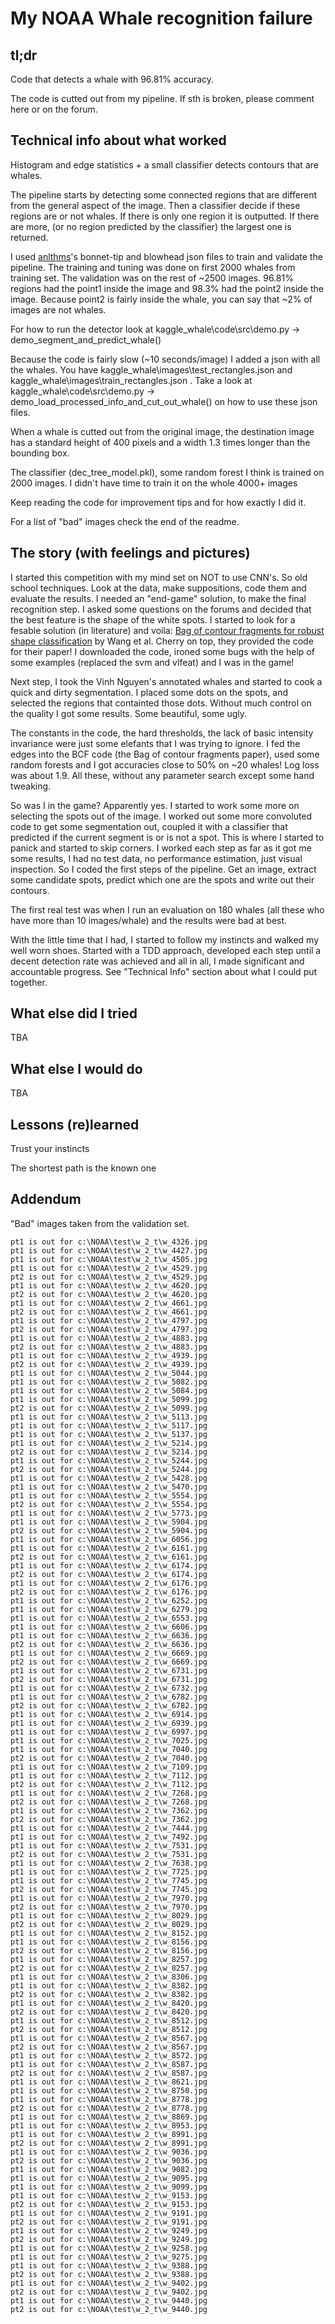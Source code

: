 
# My NOAA Whale recognition failure

## tl;dr

Code that detects a whale with 96.81% accuracy.

The code is cutted out from my pipeline. If sth is broken, please comment here or on the forum.

## Technical info about what worked

Histogram and edge statistics + a small classifier detects contours that are whales.

The pipeline starts by detecting some connected regions that are different from the general aspect of the image. Then a classifier decide if these regions are or not whales. If there is only one region it is outputted. If there are more, (or no region predicted by the classifier) the largest one is returned.

I used [anlthms](https://github.com/anlthms/whale-2015)'s bonnet-tip and blowhead json files to train and validate the pipeline.
The training and tuning was done on first 2000 whales from training set. The validation was on the rest of ~2500 images.
96.81% regions had the point1 inside the image and 98.3% had the point2 inside the image. Because point2 is fairly inside the whale, you can say that ~2% of images are not whales.

For how to run the detector look at kaggle_whale\code\src\demo.py -> demo_segment_and_predict_whale()

Because the code is fairly slow (~10 seconds/image) I added a json with all the whales. You have kaggle_whale\images\test_rectangles.json  and kaggle_whale\images\train_rectangles.json . Take a look at kaggle_whale\code\src\demo.py -> demo_load_processed_info_and_cut_out_whale()  on how to use these json files.

When a whale is cutted out from the original image, the destination image has a standard height of 400 pixels and a width 1.3 times longer than the bounding box.

The classifier (dec_tree_model.pkl), some random forest I think is trained on 2000 images. I didn't have time to train it on the whole 4000+ images

Keep reading the code for improvement tips and for how exactly I did it.

For a list of "bad" images check the end of the readme.

## The story (with feelings and pictures)

I started this competition with my mind set on NOT to use CNN's.
So old school techniques. Look at the data, make suppositions, code them and evaluate the results.
I needed an "end-game" solution, to make the final recognition step. I asked some questions on the forums and decided that the best feature is the shape of the white spots. I started to look for a fesable solution (in literature) and voila: [Bag of contour fragments for robust shape classification](http://www.sciencedirect.com/science/article/pii/S0031320313005426) by Wang et al. Cherry on top, they provided the code for their paper! I downloaded the code, ironed some bugs with the help of some examples (replaced the svm and vlfeat) and I was in the game! 

Next step, I took the Vinh Nguyen's annotated whales and started to cook a quick and dirty segmentation. I placed some dots on the spots, and selected the regions that containted those dots. Without much control on the quality I got some results. Some beautiful, some ugly.

The constants in the code, the hard thresholds, the lack of basic intensity invariance were just some elefants that I was trying to ignore. I fed the edges into the BCF code (the Bag of contour fragments paper), used some random forests and I got accuracies close to 50% on ~20 whales! Log loss was about 1.9. All these, without any parameter search except some hand tweaking.

So was I in the game? Apparently yes. I started to work some more on selecting the spots out of the image. I worked out some more convoluted code to get some segmentation out, coupled it with a classifier that predicted if the current segment is or is not a spot. This is where I started to panick and started to skip corners. I worked each step as far as it got me some results, I had no test data, no performance estimation, just visual inspection. So I coded the first steps of the pipeline. Get an image, extract some candidate spots, predict which one are the spots and write out their contours.

The first real test was when I run an evaluation on 180 whales (all these who have more than 10 images/whale) and the results were bad at best.

With the little time that I had, I started to follow my instincts and walked my well worn shoes. Started with a TDD approach, developed each step until a decent detection rate was achieved and all in all, I made significant and accountable progress. See "Technical Info" section about what I could put together.


## What else did I tried

TBA

## What else I would do

TBA

## Lessons (re)learned

Trust your instincts

The shortest path is the known one


## Addendum
"Bad" images taken from the validation set.

    pt1 is out for c:\NOAA\test\w_2_t\w_4326.jpg
    pt1 is out for c:\NOAA\test\w_2_t\w_4427.jpg
    pt1 is out for c:\NOAA\test\w_2_t\w_4505.jpg
    pt1 is out for c:\NOAA\test\w_2_t\w_4529.jpg
    pt2 is out for c:\NOAA\test\w_2_t\w_4529.jpg
    pt1 is out for c:\NOAA\test\w_2_t\w_4620.jpg
    pt2 is out for c:\NOAA\test\w_2_t\w_4620.jpg
    pt1 is out for c:\NOAA\test\w_2_t\w_4661.jpg
    pt2 is out for c:\NOAA\test\w_2_t\w_4661.jpg
    pt1 is out for c:\NOAA\test\w_2_t\w_4797.jpg
    pt2 is out for c:\NOAA\test\w_2_t\w_4797.jpg
    pt1 is out for c:\NOAA\test\w_2_t\w_4883.jpg
    pt2 is out for c:\NOAA\test\w_2_t\w_4883.jpg
    pt1 is out for c:\NOAA\test\w_2_t\w_4939.jpg
    pt2 is out for c:\NOAA\test\w_2_t\w_4939.jpg
    pt1 is out for c:\NOAA\test\w_2_t\w_5044.jpg
    pt1 is out for c:\NOAA\test\w_2_t\w_5082.jpg
    pt1 is out for c:\NOAA\test\w_2_t\w_5084.jpg
    pt1 is out for c:\NOAA\test\w_2_t\w_5099.jpg
    pt2 is out for c:\NOAA\test\w_2_t\w_5099.jpg
    pt1 is out for c:\NOAA\test\w_2_t\w_5113.jpg
    pt1 is out for c:\NOAA\test\w_2_t\w_5117.jpg
    pt1 is out for c:\NOAA\test\w_2_t\w_5137.jpg
    pt1 is out for c:\NOAA\test\w_2_t\w_5214.jpg
    pt2 is out for c:\NOAA\test\w_2_t\w_5214.jpg
    pt1 is out for c:\NOAA\test\w_2_t\w_5244.jpg
    pt2 is out for c:\NOAA\test\w_2_t\w_5244.jpg
    pt1 is out for c:\NOAA\test\w_2_t\w_5428.jpg
    pt1 is out for c:\NOAA\test\w_2_t\w_5470.jpg
    pt1 is out for c:\NOAA\test\w_2_t\w_5554.jpg
    pt2 is out for c:\NOAA\test\w_2_t\w_5554.jpg
    pt1 is out for c:\NOAA\test\w_2_t\w_5773.jpg
    pt1 is out for c:\NOAA\test\w_2_t\w_5904.jpg
    pt2 is out for c:\NOAA\test\w_2_t\w_5904.jpg
    pt1 is out for c:\NOAA\test\w_2_t\w_6056.jpg
    pt1 is out for c:\NOAA\test\w_2_t\w_6161.jpg
    pt2 is out for c:\NOAA\test\w_2_t\w_6161.jpg
    pt1 is out for c:\NOAA\test\w_2_t\w_6174.jpg
    pt2 is out for c:\NOAA\test\w_2_t\w_6174.jpg
    pt1 is out for c:\NOAA\test\w_2_t\w_6176.jpg
    pt2 is out for c:\NOAA\test\w_2_t\w_6176.jpg
    pt1 is out for c:\NOAA\test\w_2_t\w_6252.jpg
    pt1 is out for c:\NOAA\test\w_2_t\w_6279.jpg
    pt1 is out for c:\NOAA\test\w_2_t\w_6553.jpg
    pt1 is out for c:\NOAA\test\w_2_t\w_6606.jpg
    pt1 is out for c:\NOAA\test\w_2_t\w_6636.jpg
    pt2 is out for c:\NOAA\test\w_2_t\w_6636.jpg
    pt1 is out for c:\NOAA\test\w_2_t\w_6669.jpg
    pt2 is out for c:\NOAA\test\w_2_t\w_6669.jpg
    pt1 is out for c:\NOAA\test\w_2_t\w_6731.jpg
    pt2 is out for c:\NOAA\test\w_2_t\w_6731.jpg
    pt1 is out for c:\NOAA\test\w_2_t\w_6732.jpg
    pt1 is out for c:\NOAA\test\w_2_t\w_6782.jpg
    pt2 is out for c:\NOAA\test\w_2_t\w_6782.jpg
    pt1 is out for c:\NOAA\test\w_2_t\w_6914.jpg
    pt1 is out for c:\NOAA\test\w_2_t\w_6939.jpg
    pt1 is out for c:\NOAA\test\w_2_t\w_6997.jpg
    pt1 is out for c:\NOAA\test\w_2_t\w_7025.jpg
    pt1 is out for c:\NOAA\test\w_2_t\w_7040.jpg
    pt2 is out for c:\NOAA\test\w_2_t\w_7040.jpg
    pt1 is out for c:\NOAA\test\w_2_t\w_7109.jpg
    pt1 is out for c:\NOAA\test\w_2_t\w_7112.jpg
    pt2 is out for c:\NOAA\test\w_2_t\w_7112.jpg
    pt1 is out for c:\NOAA\test\w_2_t\w_7268.jpg
    pt2 is out for c:\NOAA\test\w_2_t\w_7268.jpg
    pt1 is out for c:\NOAA\test\w_2_t\w_7362.jpg
    pt2 is out for c:\NOAA\test\w_2_t\w_7362.jpg
    pt1 is out for c:\NOAA\test\w_2_t\w_7444.jpg
    pt1 is out for c:\NOAA\test\w_2_t\w_7492.jpg
    pt1 is out for c:\NOAA\test\w_2_t\w_7531.jpg
    pt2 is out for c:\NOAA\test\w_2_t\w_7531.jpg
    pt1 is out for c:\NOAA\test\w_2_t\w_7638.jpg
    pt1 is out for c:\NOAA\test\w_2_t\w_7725.jpg
    pt1 is out for c:\NOAA\test\w_2_t\w_7745.jpg
    pt2 is out for c:\NOAA\test\w_2_t\w_7745.jpg
    pt1 is out for c:\NOAA\test\w_2_t\w_7970.jpg
    pt2 is out for c:\NOAA\test\w_2_t\w_7970.jpg
    pt1 is out for c:\NOAA\test\w_2_t\w_8029.jpg
    pt2 is out for c:\NOAA\test\w_2_t\w_8029.jpg
    pt1 is out for c:\NOAA\test\w_2_t\w_8152.jpg
    pt1 is out for c:\NOAA\test\w_2_t\w_8156.jpg
    pt2 is out for c:\NOAA\test\w_2_t\w_8156.jpg
    pt1 is out for c:\NOAA\test\w_2_t\w_8257.jpg
    pt2 is out for c:\NOAA\test\w_2_t\w_8257.jpg
    pt1 is out for c:\NOAA\test\w_2_t\w_8306.jpg
    pt1 is out for c:\NOAA\test\w_2_t\w_8382.jpg
    pt2 is out for c:\NOAA\test\w_2_t\w_8382.jpg
    pt1 is out for c:\NOAA\test\w_2_t\w_8420.jpg
    pt2 is out for c:\NOAA\test\w_2_t\w_8420.jpg
    pt1 is out for c:\NOAA\test\w_2_t\w_8512.jpg
    pt2 is out for c:\NOAA\test\w_2_t\w_8512.jpg
    pt1 is out for c:\NOAA\test\w_2_t\w_8567.jpg
    pt2 is out for c:\NOAA\test\w_2_t\w_8567.jpg
    pt1 is out for c:\NOAA\test\w_2_t\w_8572.jpg
    pt1 is out for c:\NOAA\test\w_2_t\w_8587.jpg
    pt2 is out for c:\NOAA\test\w_2_t\w_8587.jpg
    pt1 is out for c:\NOAA\test\w_2_t\w_8621.jpg
    pt1 is out for c:\NOAA\test\w_2_t\w_8750.jpg
    pt1 is out for c:\NOAA\test\w_2_t\w_8778.jpg
    pt2 is out for c:\NOAA\test\w_2_t\w_8778.jpg
    pt1 is out for c:\NOAA\test\w_2_t\w_8869.jpg
    pt1 is out for c:\NOAA\test\w_2_t\w_8953.jpg
    pt1 is out for c:\NOAA\test\w_2_t\w_8991.jpg
    pt2 is out for c:\NOAA\test\w_2_t\w_8991.jpg
    pt1 is out for c:\NOAA\test\w_2_t\w_9036.jpg
    pt2 is out for c:\NOAA\test\w_2_t\w_9036.jpg
    pt1 is out for c:\NOAA\test\w_2_t\w_9082.jpg
    pt1 is out for c:\NOAA\test\w_2_t\w_9095.jpg
    pt1 is out for c:\NOAA\test\w_2_t\w_9099.jpg
    pt1 is out for c:\NOAA\test\w_2_t\w_9153.jpg
    pt2 is out for c:\NOAA\test\w_2_t\w_9153.jpg
    pt1 is out for c:\NOAA\test\w_2_t\w_9191.jpg
    pt2 is out for c:\NOAA\test\w_2_t\w_9191.jpg
    pt1 is out for c:\NOAA\test\w_2_t\w_9249.jpg
    pt2 is out for c:\NOAA\test\w_2_t\w_9249.jpg
    pt1 is out for c:\NOAA\test\w_2_t\w_9258.jpg
    pt1 is out for c:\NOAA\test\w_2_t\w_9275.jpg
    pt1 is out for c:\NOAA\test\w_2_t\w_9388.jpg
    pt2 is out for c:\NOAA\test\w_2_t\w_9388.jpg
    pt1 is out for c:\NOAA\test\w_2_t\w_9402.jpg
    pt2 is out for c:\NOAA\test\w_2_t\w_9402.jpg
    pt1 is out for c:\NOAA\test\w_2_t\w_9440.jpg
    pt2 is out for c:\NOAA\test\w_2_t\w_9440.jpg